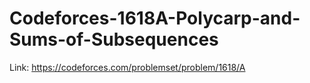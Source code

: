 # Codeforces-1618A-Polycarp-and-Sums-of-Subsequences
Link: https://codeforces.com/problemset/problem/1618/A
